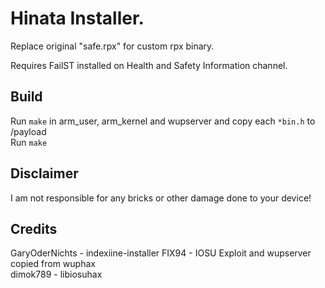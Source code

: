 # Hinata Installer.

Replace original "safe.rpx" for custom rpx binary. 

Requires FailST installed on Health and Safety Information channel.

## Build

Run `make` in arm_user, arm_kernel and wupserver and copy each `*bin.h` to /payload  
Run `make`  

## Disclaimer

I am not responsible for any bricks or other damage done to your device!

## Credits

GaryOderNichts - indexiine-installer
FIX94 - IOSU Exploit and wupserver copied from wuphax  
dimok789 - libiosuhax  
